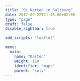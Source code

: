 ```yaml
---
title: "OL Karten in Salzburg"
date: 2017-09-22T21:45:00+02:00
type: "page"
draft: false
disable_rightbar: true

add_scripts: "leaflet"

menu:
  main:
    name: "Karten"
    weight: 110
    identifier: "maps"
    parent: "solv"
---
```


<div id="map" style="width: 100%; height: 600px;"></div>
<script type="text/javascript">
var osm = L.tileLayer('https://{s}.tile.openstreetmap.org/{z}/{x}/{y}.png', {
  maxZoom: 19,
  attribution: 'Map data © <a href="https://www.openstreetmap.org/" target="_blank" rel="noopener">OpenStreetMap</a> and contributors <a href="https://creativecommons.org/licenses/by-sa/2.0/" target="_blank" rel="noopener">CC-BY-SA</a>'
});
var map = L.map('map', { layers: osm, tap: false }).setView([47.4643, 13.1479], 9);
L.control.scale({ imperial: false }).addTo(map);
var geojson;
fetchJSON('/maps/maps.geojson')
  .then(function (data) {
    geojson = L.geoJSON(data, {style: style, onEachFeature: onEachFeature}).addTo(map);
  });
var info = L.control();
info.onAdd = function (map) {
    this._div = L.DomUtil.create('div', 'info'); // create a div with a class "info"
    this.update();
    return this._div;
};
// method that we will use to update the control based on feature properties passed
info.update = function (props) {
    var created = '', updated = '';
    if (props) {
      if (props.creationDate) {
        created = '<b>erstellt: </b>' + props.creationDate;
        created += buildNameList(props.createdBy);
        created += '<br />';
      }
      if (props.lastUpdate) {
        updated = '<b>aktualisiert: </b>' + props.lastUpdate;
        updated += buildNameList(props.updatedBy);
        updated += '<br />';
      }
    }
    this._div.innerHTML = (props
      ? '<h4>' + props.name + '</h4>' +
        '<b>Verein: </b>' + props.owner + '<br />' +
        '<b>Äquidistanz: </b>' + props.ae + '<br />' +
        created + updated
      : 'Hover over a map');
};
info.addTo(map);
var legend = L.control({ position: "bottomleft" });
legend.onAdd = function(map) {
  var div = L.DomUtil.create("div", "legend");
  div.innerHTML += "<h4>Legende</h4>";
  div.innerHTML += '<i style="background: ' + getColor('AHD') + '"></i><span>AHD</span><br>';
  div.innerHTML += '<i style="background: ' + getColor('HSW') + '"></i><span>HSW</span><br>';
  div.innerHTML += '<i style="background: ' + getColor('SHN') + '"></i><span>SHN</span><br>';
  div.innerHTML += '<i style="background: ' + getColor('TVZ') + '"></i><span>TVZ</span><br>';
  div.innerHTML += '<i style="background: ' + getColor('x') + '"></i><span>Andere</span><br>';
  return div;
};
legend.addTo(map);
</script>
